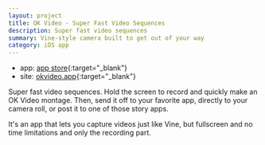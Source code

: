 ```yaml
---
layout: project
title: OK Video - Super Fast Video Sequences
description: Super fast video sequences
summary: Vine-style camera built to get out of your way
category: iOS app
---
```


- app: [app store](https://itunes.apple.com/us/app/ok-video/id1207023470?ls=1&mt=8){:target="_blank"}
- site: [okvideo.app](https://okvideo.app){:target="_blank"}

Super fast video sequences. Hold the screen to record and quickly make an OK Video montage. Then, send it off to your favorite app, directly to your camera roll, or post it to one of those story apps.

It's an app that lets you capture videos just like Vine, but fullscreen and no time limitations and only the recording part.

